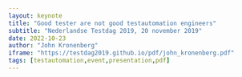 ```yaml
---
layout: keynote
title: "Good tester are not good testautomation engineers"
subtitle: "Nederlandse Testdag 2019, 20 november 2019"
date: 2022-10-23
author: "John Kronenberg"
iframe: "https://testdag2019.github.io/pdf/john_kronenberg.pdf"
tags: [testautomation,event,presentation,pdf]
---
```

